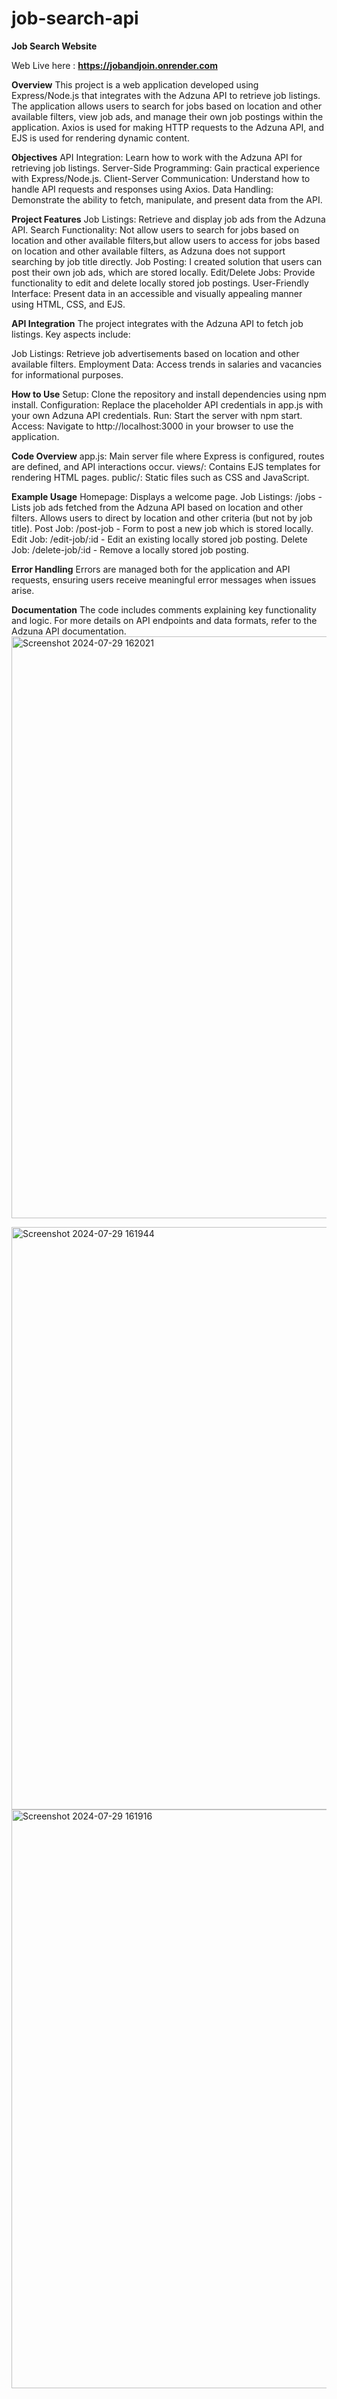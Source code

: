 # job-search-api
**Job Search Website**

Web Live here : **https://jobandjoin.onrender.com**

**Overview**
This project is a web application developed using Express/Node.js that integrates with the Adzuna API to retrieve job listings. The application allows users to search for jobs based on location and other available filters, view job ads, and manage their own job postings within the application. Axios is used for making HTTP requests to the Adzuna API, and EJS is used for rendering dynamic content.

**Objectives**
API Integration: Learn how to work with the Adzuna API for retrieving job listings.
Server-Side Programming: Gain practical experience with Express/Node.js.
Client-Server Communication: Understand how to handle API requests and responses using Axios.
Data Handling: Demonstrate the ability to fetch, manipulate, and present data from the API.

**Project Features**
Job Listings: Retrieve and display job ads from the Adzuna API.
Search Functionality: Not allow users to search for jobs based on location and other available filters,but allow users to access for jobs based on location and other available filters, as Adzuna does not support searching by job title directly.
Job Posting: I created solution that users can post their own job ads, which are stored locally.
Edit/Delete Jobs: Provide functionality to edit and delete locally stored job postings.
User-Friendly Interface: Present data in an accessible and visually appealing manner using HTML, CSS, and EJS.

**API Integration**
The project integrates with the Adzuna API to fetch job listings. Key aspects include:

Job Listings: Retrieve job advertisements based on location and other available filters.
Employment Data: Access trends in salaries and vacancies for informational purposes.

**How to Use**
Setup: Clone the repository and install dependencies using npm install.
Configuration: Replace the placeholder API credentials in app.js with your own Adzuna API credentials.
Run: Start the server with npm start.
Access: Navigate to http://localhost:3000 in your browser to use the application.

**Code Overview**
app.js: Main server file where Express is configured, routes are defined, and API interactions occur.
views/: Contains EJS templates for rendering HTML pages.
public/: Static files such as CSS and JavaScript.

**Example Usage**
Homepage: Displays a welcome page.
Job Listings: /jobs - Lists job ads fetched from the Adzuna API based on location and other filters. Allows users to direct by location and other criteria (but not by job title).
Post Job: /post-job - Form to post a new job which is stored locally.
Edit Job: /edit-job/:id - Edit an existing locally stored job posting.
Delete Job: /delete-job/:id - Remove a locally stored job posting.

**Error Handling**
Errors are managed both for the application and API requests, ensuring users receive meaningful error messages when issues arise.

**Documentation**
The code includes comments explaining key functionality and logic. For more details on API endpoints and data formats, refer to the Adzuna API documentation.
<img width="931" alt="Screenshot 2024-07-29 162021" src="https://github.com/user-attachments/assets/aaa52784-cae5-4cc6-b21a-3091706c02b5">

<img width="932" alt="Screenshot 2024-07-29 161944" src="https://github.com/user-attachments/assets/f6e4f77d-d1f4-482a-9e3c-9d580535b98a">

<img width="926" alt="Screenshot 2024-07-29 161916" src="https://github.com/user-attachments/assets/1990524e-4cd5-41d4-8d15-3fd1b54679fd">


